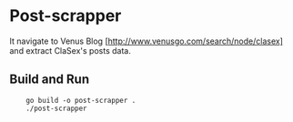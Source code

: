 # Post-scrapper

It navigate to Venus Blog  [http://www.venusgo.com/search/node/clasex] and extract ClaSex's posts data.

## Build and Run

```golang
    go build -o post-scrapper .
    ./post-scrapper
```

